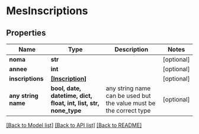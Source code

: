 # MesInscriptions


## Properties
Name | Type | Description | Notes
------------ | ------------- | ------------- | -------------
**noma** | **str** |  | [optional] 
**annee** | **int** |  | [optional] 
**inscriptions** | [**[Inscription]**](Inscription.md) |  | [optional] 
**any string name** | **bool, date, datetime, dict, float, int, list, str, none_type** | any string name can be used but the value must be the correct type | [optional]

[[Back to Model list]](../README.md#documentation-for-models) [[Back to API list]](../README.md#documentation-for-api-endpoints) [[Back to README]](../README.md)


